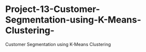 # Project-13-Customer-Segmentation-using-K-Means-Clustering-
  Customer Segmentation using K-Means Clustering 
